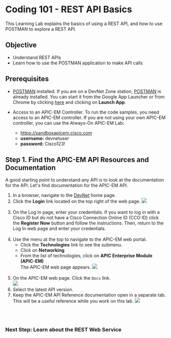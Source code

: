 
# Coding 101 - REST API Basics #

This Learning Lab explains the basics of using a REST API, and how to use POSTMAN to explore a REST API.

## Objective

* Understand REST APIs
* Learn how to use the POSTMAN application to make API calls


## Prerequisites

  - <a href="https://chrome.google.com/webstore/detail/postman/fhbjgbiflinjbdggehcddcbncdddomop?hl=en" target="_blank">POSTMAN</a> installed.
  If you are on a DevNet Zone station, <a href="https://chrome.google.com/webstore/detail/postman/fhbjgbiflinjbdggehcddcbncdddomop?hl=en" target="_blank">POSTMAN</a> is already installed. You can start it from the Google App Launcher or from Chrome by clicking <a href="https://chrome.google.com/webstore/detail/postman/fhbjgbiflinjbdggehcddcbncdddomop?hl=en" target="_blank">here</a> and clicking on **Launch App**.

  - Access to an APIC-EM Controller. To run the code samples, you need access to an APIC-EM controller. If you are not using your own APIC-EM controller, you can use the Always-On APIC-EM Lab:
      * https://sandboxapicem.cisco.com
      * **username:** devnetuser 
      * **password:** Cisco123!

## Step 1. Find the APIC-EM API Resources and Documentation

A good starting point to understand any API is to look at the documentation for the API. Let's find documentation for the APIC-EM API.

1. In a browser, navigate to the <a href="https://developer.cisco.com" target="_blank">DevNet</a> home page.
2. Click the **Login** link located on the top right of the web page.
    ![](/posts/files/coding-101-rest-basics-ga/assets/images/login.png)<br/><br/>
3. On the Log In page, enter your credentials.
   If you want to log in with a Cisco ID but do not have a Cisco Connection Online ID (CCO ID) click the **Register Now** button and follow the instructions. Then, return to the Log In web page and enter your credentials.
<br/><br/>
4. Use the menu at the top to navigate to the APIC-EM web portal.
   * Click the **Technologies** link to see the submenu. 
   * Click on **Networking**
   * From the list of technologies, click on **APIC Enterprise Module (APIC-EM)**<br/>The APIC-EM web page appears.
![](/posts/files/coding-101-rest-basics-ga/assets/images/Menu.png)
    <br/>
5. On the APIC-EM web page. Click the `Docs` link.<br/>
![](/posts/files/coding-101-rest-basics-ga/assets/images/apic-em-main.png)
6. Select the latest API version.
7. Keep the APIC-EM API Reference documentation open in a separate tab.  This will be a useful reference while you work on this lab.
![](/posts/files/coding-101-rest-basics-ga/assets/images/Ref.png)
<br/>
<br/>

### Next Step:  Learn about the REST Web Service
